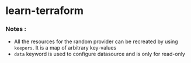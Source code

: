 # learn-terraform


### Notes : 

- All the resources for the random provider can be recreated by using `keepers`. It is a map of arbitrary key-values
- `data` keyword is used to configure datasource and is only for read-only
